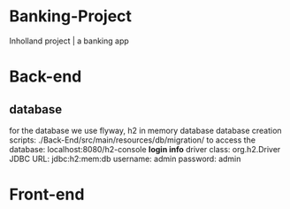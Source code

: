 # Banking-Project
Inholland project | a banking app


# Back-end

## database
for the database we use flyway, h2 in memory database
database creation scripts: ./Back-End/src/main/resources/db/migration/ 
to access the database: localhost:8080/h2-console
**login info**
driver class: org.h2.Driver
JDBC URL: jdbc:h2:mem:db
username: admin
password: admin

# Front-end
